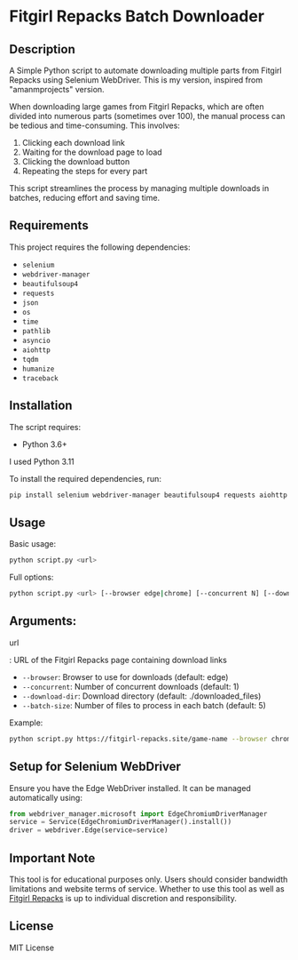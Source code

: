 # Fitgirl Repacks Batch Downloader

## Description
A Simple Python script to automate downloading multiple parts from Fitgirl Repacks using Selenium WebDriver. This is my version, inspired from "amanmprojects" version.

When downloading large games from Fitgirl Repacks, which are often divided into numerous parts (sometimes over 100), the manual process can be tedious and time-consuming. This involves:

1. Clicking each download link
2. Waiting for the download page to load
3. Clicking the download button
4. Repeating the steps for every part

This script streamlines the process by managing multiple downloads in batches, reducing effort and saving time.

## Requirements

This project requires the following dependencies:

- `selenium`
- `webdriver-manager`
- `beautifulsoup4`
- `requests`
- `json`
- `os`
- `time`
- `pathlib`
- `asyncio`
- `aiohttp`
- `tqdm`
- `humanize`
- `traceback`

## Installation

The script requires:
- Python 3.6+

I used Python 3.11

To install the required dependencies, run:

```sh
pip install selenium webdriver-manager beautifulsoup4 requests aiohttp tqdm humanize
```

## Usage
Basic usage:
```bash
python script.py <url> 
```

Full options:
```bash
python script.py <url> [--browser edge|chrome] [--concurrent N] [--download-dir DIR] [--batch-size N]
```

Arguments:
- 

url

: URL of the Fitgirl Repacks page containing download links
- `--browser`: Browser to use for downloads (default: edge)
- `--concurrent`: Number of concurrent downloads (default: 1) 
- `--download-dir`: Download directory (default: ./downloaded_files)
- `--batch-size`: Number of files to process in each batch (default: 5)

Example:
```bash
python script.py https://fitgirl-repacks.site/game-name --browser chrome --download-dir D:\Downloads --batch-size 10

```


## Setup for Selenium WebDriver
Ensure you have the Edge WebDriver installed. It can be managed automatically using:
```python
from webdriver_manager.microsoft import EdgeChromiumDriverManager
service = Service(EdgeChromiumDriverManager().install())
driver = webdriver.Edge(service=service)
```

## Important Note

This tool is for educational purposes only. Users should consider bandwidth limitations and website terms of service. Whether to use this tool as well as [Fitgirl Repacks](https://fitgirl-repacks.site) is up to individual discretion and responsibility.

## License

MIT License

